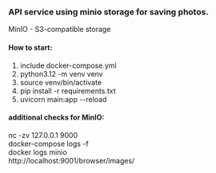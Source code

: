 ### API service using minio storage for saving photos.
MinIO - S3-compatible storage
#### How to start:
1. include docker-compose.yml
2. python3.12 -m venv venv
3. source venv/bin/activate
4. pip install -r requirements.txt
5. uvicorn main:app --reload




#### additional checks for MinIO:<br>
nc -zv 127.0.0.1 9000<br>
docker-compose logs -f<br>
docker logs minio<br>
http://localhost:9001/browser/images/
